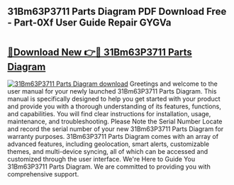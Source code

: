 ## 31Bm63P3711 Parts Diagram PDF Download Free - Part-0Xf User Guide Repair GYGVa

# <h2><a href="http://dfmpaaq.blite.top/?on=31Bm63P3711+Parts+Diagram">🔗Download New 👉🔴 31Bm63P3711 Parts Diagram</a></h2>

[![31Bm63P3711 Parts Diagram download](https://i.imgur.com/lujVjoI.png)](http://dfmpaaq.blite.top/?on=31Bm63P3711+Parts+Diagram)
Greetings and welcome to the user manual for your newly launched 31Bm63P3711 Parts Diagram. This manual is specifically designed to help you get started with your product and provide you with a thorough understanding of its features, functions, and capabilities. You will find clear instructions for installation, usage, maintenance, and troubleshooting. Please Note the Serial Number Locate and record the serial number of your new 31Bm63P3711 Parts Diagram for warranty purposes. 31Bm63P3711 Parts Diagram comes with an array of advanced features, including geolocation, smart alerts, customizable themes, and multi-device syncing, all of which can be accessed and customized through the user interface. We're Here to Guide You 31Bm63P3711 Parts Diagram. We are committed to providing you with comprehensive support.
